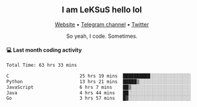 <h2 align="center">I am LeKSuS hello lol</h2>
<div align="center">
  <a href="https://leksus.net">Website</a> •
  <a href="https://t.me/leksus_was_here">Telegram channel</a> •
  <a href="https://twitter.com/___LeKSuS___">Twitter</a>
</div>
<p align="center">So yeah, I code. Sometimes.</p>

#### :computer: Last month coding activity
<!--START_SECTION:waka-->

```txt
Total Time: 63 hrs 33 mins

C                          25 hrs 19 mins  ██████████░░░░░░░░░░░░░░░   39.77 %
Python                     13 hrs 21 mins  █████▒░░░░░░░░░░░░░░░░░░░   20.98 %
JavaScript                 6 hrs 7 mins    ██▒░░░░░░░░░░░░░░░░░░░░░░   09.62 %
Java                       4 hrs 44 mins   ██░░░░░░░░░░░░░░░░░░░░░░░   07.45 %
Go                         3 hrs 57 mins   █▓░░░░░░░░░░░░░░░░░░░░░░░   06.22 %
```

<!--END_SECTION:waka-->

<!-- flag{4_l0t_0f_1nter35t1ng_th1ng5_4r3_1n_publ1c_d0m41n} -->
